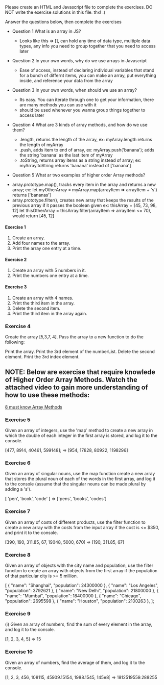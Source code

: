 Please create an HTML and Javascript file to complete the exercises.
DO NOT write the  exercise solutions in this file. thx! :)


Answer the questions below, then complete the exercises

- Question 1 
    What is an array in JS?
    * Looks like this => [], can hold any time of data type, multiple data types, any info you need to group together that you need to access later

- Question 2
In your own words, why do we use arrays in Javascript
  * Ease of access, instead of declaring individual variables that stand for a bunch of differnt items, you can make an array, put everything inside, and reference your data from the array

- Question 3
In your own words, when should we use an array?
  * Its easy. You can iterate through one to get your information, there are many methods you can use with it
  * should be used whenever you wanna group things together to access later

- Question 4
 What are 3 kinds of array methods, and how do we use them?
  * .length, returns the length of the array, ex: myArray.length returns the length of myArray
  * .push, adds item to end of array, ex: myArray.push('banana'); adds the string 'banana' as the last item of myArray
  * .toString, returns array items as a string instead of array; ex: myArray.toString returns 'banana' instead of ['banana']

 - Question 5
 What ar two examples of higher order Array methods? 
  * array.prototype.map(), tracks every item in the array and returns a new array; ex: let myOtherArray = myArray.map(arrayItem => arrayItem + 's') returns ['bananas']
  * array.prototype.filter(), creates new array that keeps the results of the previous array if it passes the boolean given ex: thisArray = [45, 73, 98, 12] let thisOtherArray = thisArray.filter(arrayItem => arrayItem <= 70), would return [45, 12] 


#### Exercise 1
1. Create an array.
2. Add four names to the array.
3. Print the array one entry at a time.

#### Exercise 2
1. Create an array with 5 numbers in it.
2. Print the numbers one entry at a time.

#### Exercise 3
1. Create an array with 4 names.
2. Print the third item in the array.
3. Delete the second item.
4. Print the third item in the array again.


### Exercise 4 
Create the array [5,3,7, 4]. Pass the array to a new function to do the following:

Print the array.
Print the 3rd element of the numberList.
Delete the second element.
Print the 3rd index element.


## NOTE: Below are exercise that require knowlede of Higher Order Array Methods. Watch the attached video to gain more understanding of how to use these methods:

[8 must know Array Methods](https://www.youtube.com/watch?v=R8rmfD9Y5-c&t=153s)



### Exercise 5 

Given an array of integers, use the 'map' method to create a new array in which the double of each integer in the first array is stored, and log it to the console.

[477, 8914, 40461, 599148]; => [954, 17828, 80922, 1198296]


### Exercise 6

Given an array of singular nouns, use the map function create a new array that stores the plural noun of each of the words in the first array, and log it to the console (assume that the singular nouns can be made plural by adding a 's').

[ 'pen', 'book', 'code' ] => ['pens', 'books', 'codes']


### Exercise 7 

Given an array of costs of different products, use the filter function to create a new array with the costs from the input array if the cost is <= $350, and print it to the console.


[390, 190, 311.85, 67, 19048, 5000, 670] => [190, 311.85, 67]



### Exercise 8


Given an array of objects with the city name and population, use the filter funciton to create an array with objects from the first array if the population of that particular city is >= 5 million.

[
  { "name": "Shanghai", "population": 24300000 },
  { "name": "Los Angeles", "population": 3792621 },
  { "name": "New Delhi", "population": 21800000 },
  { "name": "Mumbai", "population": 18400000 },
  { "name": "Chicago", "population": 2695598 },
  { "name": "Houston", "population": 2100263 },
];



### Exercise 9 

(i) Given an array of numbers, find the sum of every element in the array, and log it to the console.

[1, 2, 3, 4, 5] =>  15


### Exercise 10 

Given an array of numbers, find the average of them, and log it to the console.

[1, 2, 3, 456, 108115, 45909.15154, 1988.1545, 145e8] => 1812519559.288255

